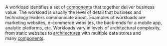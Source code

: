 A workload identifies a set of [components](https://wa.aws.amazon.com/wat.concept.component.en.html "The code, configuration and AWS Resources that deliver against a business requirement.") that together deliver business value. The workload is usually the level of detail that business and technology leaders communicate about. Examples of workloads are marketing websites, e-commerce websites, the back-ends for a mobile app, analytic platforms, etc. Workloads vary in levels of architectural complexity, from static websites to [architectures](https://wa.aws.amazon.com/wat.concept.architecture.en.html "How components interact and communicate.") with multiple data stores and many [components](https://wa.aws.amazon.com/wat.concept.component.en.html "The code, configuration and AWS Resources that deliver against a business requirement.").